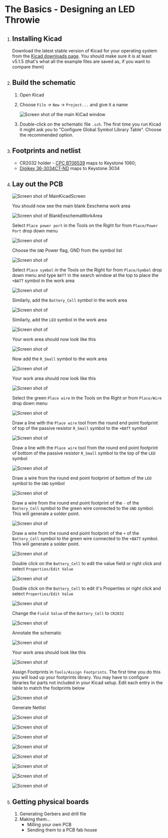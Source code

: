 # The Basics - Designing an LED Throwie

1. ## Installing Kicad

   Download the latest stable version of Kicad for your operating system from the [Kicad downloads page](http://kicad-pcb.org/download/).  You should make sure it is at least v5.1.5 (that's what all the example files are saved as, if you want to compare them)

1. ## Build the schematic

   1. Open Kicad
   1. Choose `File` -> `New` -> `Project...` and give it a name

      ![Screen shot of the main KiCad window](screenshots/MainKicadScreen.png)

   1. Double-click on the schematic file `.sch`.  The first time you run Kicad it might ask you to "Configure Global Symbol Library Table".  Choose the recommended option.

1. ## Footprints and netlist

   * CR2032 holder - [CPC BT06539](https://cpc.farnell.com/pro-power/pp002088/battery-holder-coin-cell-cr2032/dp/BT06539) maps to Keystone 1060; 
   * [Digikey 36-3034CT-ND](https://www.digikey.co.uk/product-detail/en/keystone-electronics/3034TR/36-3034CT-ND/4833649) maps to Keystone 3034


1. ## Lay out the PCB

   ![Screen shot of MainKicadScreen](screenshots/MainKicadScreen.png)

   You should now see the main blank Eeschema work area

   ![Screen shot of BlankEeschemaWorkArea](screenshots/BlankEeschemaWorkArea.png)

   Select `Place power port` in the Tools on the Right for from `Place/Power Port` drop down menu

   ![Screen shot of ](screenshots/Screenshot%20from%202019-05-12%2016-03-44.png)

   Choose the `GND` Power flag, GND from the symbol list

   ![Screen shot of ](screenshots/Screenshot%20from%202019-05-12%2016-04-20.png)

   Select `Place symbol` in the Tools on the Right for from `Place/Symbol` drop down menu and type `BATT` in the search window at the top to place the `+BATT` symbol in the work area

   ![Screen shot of ](screenshots/Screenshot%20from%202019-05-12%2016-09-28.png)

   Similarly, add the `Battery_Cell` symbol in the work area

   ![Screen shot of ](screenshots/Screenshot%20from%202019-05-12%2016-10-09.png)

   Similarly, add the `LED` symbol in the work area

   ![Screen shot of ](screenshots/Screenshot%20from%202019-05-12%2016-10-43.png)

   Your work area should now look like this

   ![Screen shot of ](screenshots/Screenshot%20from%202019-05-12%2016-11-25.png)

   Now add the `R_Small` symbol to the work area

   ![Screen shot of ](screenshots/Screenshot%20from%202019-05-12%2016-11-48.png)

   Your work area should now look like this

   ![Screen shot of ](screenshots/Screenshot%20from%202019-05-12%2016-12-23.png)

   Select the green `Place wire` in the Tools on the Right or from `Place/Wire` drop down menu

   ![Screen shot of ](screenshots/Screenshot%20from%202019-05-12%2016-12-34.png)

   Draw a line with the `Place wire` tool from the round end point footprint of top of the passive resistor `R_Small` symbol to the `+BATT` symbol

   ![Screen shot of ](screenshots/Screenshot%20from%202019-05-12%2016-12-48.png)

   Draw a line with the `Place wire` tool from the round end point footprint of bottom of the passive resistor `R_Small` symbol to the top of the `LED` symbol

   ![Screen shot of ](screenshots/Screenshot%20from%202019-05-12%2016-12-56.png)

   Draw a wire from the round end point footprint of bottom of the `LED` symbol to the `GND` symbol

   ![Screen shot of ](screenshots/Screenshot%20from%202019-05-12%2016-13-14.png)

   Draw a wire from the round end point footprint of the `-` of the `Battery_Cell` symbol to the green wire connected to the `GND` symbol. This will generate a solder point.

   ![Screen shot of ](screenshots/Screenshot%20from%202019-05-12%2016-13-21.png)

   Draw a wire from the round end point footprint of the `+` of the `Battery_Cell` symbol to the green wire connected to the `+BATT` symbol. This will generate a solder point.

   ![Screen shot of ](screenshots/Screenshot%20from%202019-05-12%2016-13-42.png)

   Double click on the `Battery_Cell` to edit the value field or right click and select `Properties/Edit Value`

   ![Screen shot of ](screenshots/Screenshot%20from%202019-05-12%2016-30-40.png)

   Double click on the `Battery_Cell` to edit it's Properties or right click and select `Properties/Edit Value`

   ![Screen shot of ](screenshots/Screenshot%20from%202019-05-12%2016-35-15.png)

   Change the `Field Value` of the `Battery_Cell` to `CR2032`  

   ![Screen shot of ](screenshots/Screenshot%20from%202019-05-12%2016-36-40.png)

   Annotate the schematic

   ![Screen shot of ](screenshots/Screenshot%20from%202019-05-12%2016-41-49.png)

   Your work area should look like this

   ![Screen shot of ](screenshots/Screenshot%20from%202019-05-12%2016-41-56.png)

   Assign Footprints in `Tools/Assign Footprints`. The first time you do this you will load up your footprints library. You may have to configure libraries for parts not included in your Kicad setup. Edit each entry in the table to match the footprints below

   ![Screen shot of ](screenshots/Screenshot%20from%202019-05-12%2019-00-27.png)

   Generate Netlist

   ![Screen shot of ](screenshots/Screenshot%20from%202019-05-12%2019-00-48.png)



   ![Screen shot of ](screenshots/Screenshot%20from%202019-05-12%2021-05-19.png)



   ![Screen shot of ](screenshots/Screenshot%20from%202019-05-12%2021-05-25.png)



   ![Screen shot of ](screenshots/Screenshot%20from%202019-05-12%2021-05-48.png)



   ![Screen shot of ](screenshots/Screenshot%20from%202019-05-12%2021-06-03.png)



   ![Screen shot of ](screenshots/Screenshot%20from%202019-05-12%2021-06-14.png)



   ![Screen shot of ](screenshots/Screenshot%20from%202019-05-12%2021-06-20.png)



   ![Screen shot of ](screenshots/Screenshot%20from%202019-05-12%2021-06-31.png)

1. ## Getting physical boards

   1. Generating Gerbers and drill file
   1. Making them...
      * Milling your own PCB
      * Sending them to a PCB fab house

